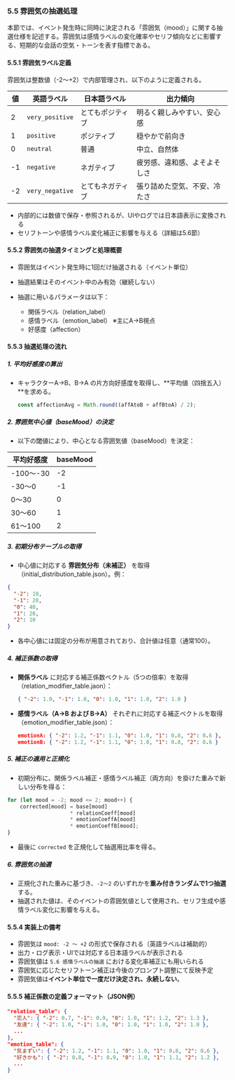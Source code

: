 ### 5.5 雰囲気の抽選処理

本節では、イベント発生時に同時に決定される「雰囲気（mood）」に関する抽選仕様を記述する。雰囲気は感情ラベルの変化確率やセリフ傾向などに影響する、短期的な会話の空気・トーンを表す指標である。

#### 5.5.1 雰囲気ラベル定義

雰囲気は整数値（-2〜+2）で内部管理され、以下のように定義される。

| 値  | 英語ラベル           | 日本語ラベル   | 出力傾向           |
| -- | --------------- | -------- | -------------- |
| 2  | `very_positive` | とてもポジティブ | 明るく親しみやすい、安心感  |
| 1  | `positive`      | ポジティブ    | 穏やかで前向き        |
| 0  | `neutral`       | 普通       | 中立、自然体         |
| -1 | `negative`      | ネガティブ    | 疲労感、違和感、よそよそしさ |
| -2 | `very_negative` | とてもネガティブ | 張り詰めた空気、不安、冷たさ |

* 内部的には数値で保存・参照されるが、UIやログでは日本語表示に変換される
* セリフトーンや感情ラベル変化補正に影響を与える（詳細は5.6節）

#### 5.5.2 雰囲気の抽選タイミングと処理概要

* 雰囲気はイベント発生時に1回だけ抽選される（イベント単位）
* 抽選結果はそのイベント中のみ有効（継続しない）
* 抽選に用いるパラメータは以下：

  * 関係ラベル（relation\_label）
  * 感情ラベル（emotion\_label） ※主にA→B視点
  * 好感度（affection）

#### 5.5.3 抽選処理の流れ

##### 1. 平均好感度の算出

* キャラクターA→B、B→A の片方向好感度を取得し、\*\*平均値（四捨五入）\*\*を求める。

  ```js
  const affectionAvg = Math.round((affAtoB + affBtoA) / 2);
  ```

##### 2. 雰囲気中心値（baseMood）の決定

* 以下の閾値により、中心となる雰囲気値（baseMood）を決定：

| 平均好感度    | baseMood |
| -------- | -------- |
| -100～-30 | -2       |
| -30～0    | -1       |
| 0～30     | 0        |
| 30～60    | 1        |
| 61～100   | 2        |

##### 3. 初期分布テーブルの取得

* 中心値に対応する **雰囲気分布（未補正）** を取得（initial_distribution_table.json）。例：

```json
{
  "-2": 10,
  "-1": 20,
  "0": 40,
  "1": 20,
  "2": 10
}
```

* 各中心値には固定の分布が用意されており、合計値は任意（通常100）。

##### 4. 補正係数の取得

* **関係ラベル** に対応する補正係数ベクトル（5つの倍率）を取得（relation_modifier_table.jaon）：

  ```json
  { "-2": 1.0, "-1": 1.0, "0": 1.0, "1": 1.0, "2": 1.0 }
  ```
* **感情ラベル（A→B および B→A）** それぞれに対応する補正ベクトルを取得（emotion_modifier_table.json）：

  ```json
  emotionA: { "-2": 1.2, "-1": 1.1, "0": 1.0, "1": 0.8, "2": 0.6 },
  emotionB: { "-2": 1.2, "-1": 1.1, "0": 1.0, "1": 0.8, "2": 0.6 }
  ```

##### 5. 補正の適用と正規化

* 初期分布に、関係ラベル補正・感情ラベル補正（両方向）を掛けた重みで新しい分布を得る：

```js
for (let mood = -2; mood <= 2; mood++) {
    corrected[mood] = base[mood]
                    * relationCoeff[mood]
                    * emotionCoeffA[mood]
                    * emotionCoeffB[mood];
}
```

* 最後に `corrected` を正規化して抽選用比率を得る。

##### 6. 雰囲気の抽選

* 正規化された重みに基づき、`-2～2` のいずれかを**重み付きランダムで1つ抽選**する。
* 抽選された値は、そのイベントの雰囲気値として使用され、セリフ生成や感情ラベル変化に影響を与える。

#### 5.5.4 実装上の備考

* 雰囲気は `mood: -2 ～ +2` の形式で保存される（英語ラベルは補助的）
* 出力・ログ表示・UIでは対応する日本語ラベルが表示される
* 雰囲気値は `5.6 感情ラベルの抽選` における変化率補正にも用いられる
* 雰囲気に応じたセリフトーン補正は今後のプロンプト調整にて反映予定
* 雰囲気値は**イベント単位で一度だけ決定され、永続しない**。

#### 5.5.5 補正係数の定義フォーマット（JSON例）

```json
"relation_table": {
  "恋人": { "-2": 0.7, "-1": 0.9, "0": 1.0, "1": 1.2, "2": 1.3 },
  "友達": { "-2": 1.0, "-1": 1.0, "0": 1.0, "1": 1.0, "2": 1.0 },
  ...
},
"emotion_table": {
  "気まずい": { "-2": 1.2, "-1": 1.1, "0": 1.0, "1": 0.8, "2": 0.6 },
  "好きかも": { "-2": 0.8, "-1": 0.9, "0": 1.0, "1": 1.1, "2": 1.2 },
  ...
}
```